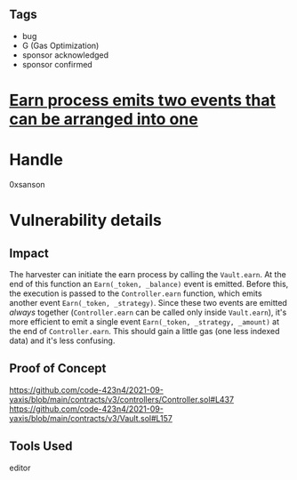 ## Tags

- bug
- G (Gas Optimization)
- sponsor acknowledged
- sponsor confirmed

# [Earn process emits two events that can be arranged into one](https://github.com/code-423n4/2021-09-yaxis-findings/issues/138) 

# Handle

0xsanson


# Vulnerability details

## Impact
The harvester can initiate the earn process by calling the `Vault.earn`. At the end of this function an `Earn(_token, _balance)` event is emitted. Before this, the execution is passed to the `Controller.earn` function, which emits another event `Earn(_token, _strategy)`.
Since these two events are emitted _always_ together (`Controller.earn` can be called only inside `Vault.earn`), it's more efficient to emit a single event `Earn(_token, _strategy, _amount)` at the end of `Controller.earn`. This should gain a little gas (one less indexed data) and it's less confusing.

## Proof of Concept
https://github.com/code-423n4/2021-09-yaxis/blob/main/contracts/v3/controllers/Controller.sol#L437
https://github.com/code-423n4/2021-09-yaxis/blob/main/contracts/v3/Vault.sol#L157

## Tools Used
editor

